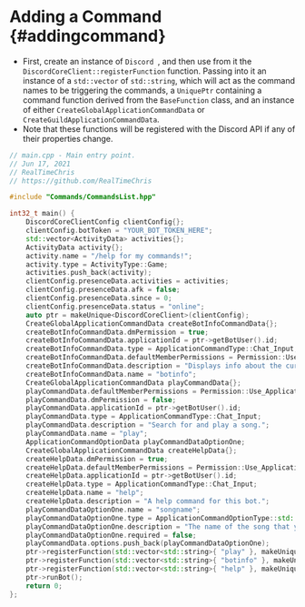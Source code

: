 Adding a Command {#addingcommand}
============
- First, create an instance of `Discord
`, and then use from it the `DiscordCoreClient::registerFunction` function. Passing into it an instance of a `std::vector` of `std::string`, which will act as the command names to be triggering the commands, a `UniquePtr` containing a command function derived from the `BaseFunction` class, and an instance of either `CreateGlobalApplicationCommandData` or `CreateGuildApplicationCommandData`.
- Note that these functions will be registered with the Discord API if any of their properties change.

```cpp
// main.cpp - Main entry point.
// Jun 17, 2021
// RealTimeChris
// https://github.com/RealTimeChris

#include "Commands/CommandsList.hpp"

int32_t main() {
	DiscordCoreClientConfig clientConfig{};
	clientConfig.botToken = "YOUR_BOT_TOKEN_HERE";
	std::vector<ActivityData> activities{};
	ActivityData activity{};
	activity.name = "/help for my commands!";
	activity.type = ActivityType::Game;
	activities.push_back(activity);
	clientConfig.presenceData.activities = activities;
	clientConfig.presenceData.afk = false;
	clientConfig.presenceData.since = 0;
	clientConfig.presenceData.status = "online";
	auto ptr = makeUnique<DiscordCoreClient>(clientConfig);
	CreateGlobalApplicationCommandData createBotInfoCommandData{};
	createBotInfoCommandData.dmPermission = true;
	createBotInfoCommandData.applicationId = ptr->getBotUser().id;
	createBotInfoCommandData.type = ApplicationCommandType::Chat_Input;
	createBotInfoCommandData.defaultMemberPermissions = Permission::Use_Application_Commands;
	createBotInfoCommandData.description = "Displays info about the current bot.";
	createBotInfoCommandData.name = "botinfo";
	CreateGlobalApplicationCommandData playCommandData{};
	playCommandData.defaultMemberPermissions = Permission::Use_Application_Commands;
	playCommandData.dmPermission = false;
	playCommandData.applicationId = ptr->getBotUser().id;
	playCommandData.type = ApplicationCommandType::Chat_Input;
	playCommandData.description = "Search for and play a song.";
	playCommandData.name = "play";
	ApplicationCommandOptionData playCommandDataOptionOne;
	CreateGlobalApplicationCommandData createHelpData{};
	createHelpData.dmPermission = true;
	createHelpData.defaultMemberPermissions = Permission::Use_Application_Commands;
	createHelpData.applicationId = ptr->getBotUser().id;
	createHelpData.type = ApplicationCommandType::Chat_Input;
	createHelpData.name = "help";
	createHelpData.description = "A help command for this bot.";
	playCommandDataOptionOne.name = "songname";
	playCommandDataOptionOne.type = ApplicationCommandOptionType::std::string;
	playCommandDataOptionOne.description = "The name of the song that you would like to search.";
	playCommandDataOptionOne.required = false;
	playCommandData.options.push_back(playCommandDataOptionOne);
	ptr->registerFunction(std::vector<std::string>{ "play" }, makeUnique<Play>(), playCommandData);
	ptr->registerFunction(std::vector<std::string>{ "botinfo" }, makeUnique<BotInfo>(), createBotInfoCommandData);
	ptr->registerFunction(std::vector<std::string>{ "help" }, makeUnique<Help>(), createHelpData);
	ptr->runBot();
	return 0;
};

```
